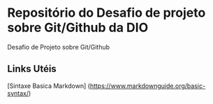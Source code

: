 # Repositório do Desafio de projeto sobre Git/Github da DIO
Desafio de Projeto sobre Git/Github

## Links Utéis
[Sintaxe Basica Markdown] (https://www.markdownguide.org/basic-syntax/)

